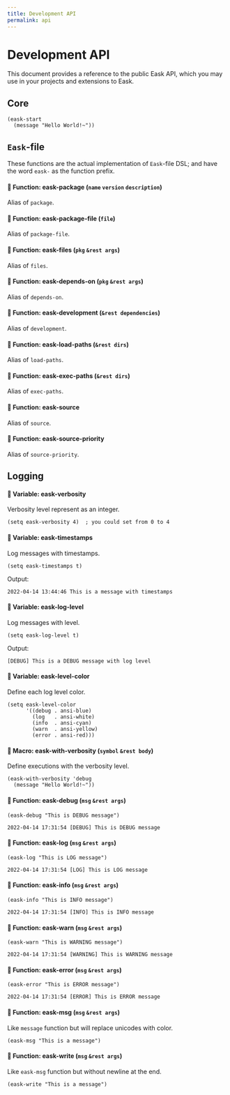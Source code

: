 ```yaml
---
title: Development API
permalink: api
---
```


# Development API

This document provides a reference to the public Eask API, which you may use in
your projects and extensions to Eask.

## Core

```elisp
(eask-start
  (message "Hello World!~"))
```

## `Eask`-file

These functions are the actual implementation of `Eask`-file DSL; and
have the word `eask-` as the function prefix.

#### 🔎 Function: eask-package (`name` `version` `description`)

Alias of `package`.

#### 🔎 Function: eask-package-file (`file`)

Alias of `package-file`.

#### 🔎 Function: eask-files (`pkg` `&rest args`)

Alias of `files`.

#### 🔎 Function: eask-depends-on (`pkg` `&rest args`)

Alias of `depends-on`.

#### 🔎 Function: eask-development (`&rest dependencies`)

Alias of `development`.

#### 🔎 Function: eask-load-paths (`&rest dirs`)

Alias of `load-paths`.

#### 🔎 Function: eask-exec-paths (`&rest dirs`)

Alias of `exec-paths`.

#### 🔎 Function: eask-source

Alias of `source`.

#### 🔎 Function: eask-source-priority

Alias of `source-priority`.

## Logging

#### 🔎 Variable: eask-verbosity

Verbosity level represent as an integer.

```elisp
(setq eask-verbosity 4)  ; you could set from 0 to 4
```

#### 🔎 Variable: eask-timestamps

Log messages with timestamps.

```elisp
(setq eask-timestamps t)
```

Output:

```
2022-04-14 13:44:46 This is a message with timestamps
```

#### 🔎 Variable: eask-log-level

Log messages with level.

```elisp
(setq eask-log-level t)
```

Output:

```
[DEBUG] This is a DEBUG message with log level
```

#### 🔎 Variable: eask-level-color

Define each log level color.

```elisp
(setq eask-level-color
      '((debug . ansi-blue)
        (log   . ansi-white)
        (info  . ansi-cyan)
        (warn  . ansi-yellow)
        (error . ansi-red)))
```

#### 🔎 Macro: eask-with-verbosity (`symbol` `&rest body`)

Define executions with the verbosity level.

```elisp
(eask-with-verbosity 'debug
  (message "Hello World!~"))
```

#### 🔎 Function: eask-debug (`msg` `&rest args`)

```elisp
(eask-debug "This is DEBUG message")
```

```
2022-04-14 17:31:54 [DEBUG] This is DEBUG message
```

#### 🔎 Function: eask-log (`msg` `&rest args`)

```elisp
(eask-log "This is LOG message")
```

```
2022-04-14 17:31:54 [LOG] This is LOG message
```

#### 🔎 Function: eask-info (`msg` `&rest args`)

```elisp
(eask-info "This is INFO message")
```

```
2022-04-14 17:31:54 [INFO] This is INFO message
```

#### 🔎 Function: eask-warn (`msg` `&rest args`)

```elisp
(eask-warn "This is WARNING message")
```

```
2022-04-14 17:31:54 [WARNING] This is WARNING message
```

#### 🔎 Function: eask-error (`msg` `&rest args`)

```elisp
(eask-error "This is ERROR message")
```

```
2022-04-14 17:31:54 [ERROR] This is ERROR message
```

#### 🔎 Function: eask-msg (`msg` `&rest args`)

Like `message` function but will replace unicodes with color.

```elisp
(eask-msg "This is a message")
```

#### 🔎 Function: eask-write (`msg` `&rest args`)

Like `eask-msg` function but without newline at the end.

```elisp
(eask-write "This is a message")
```
